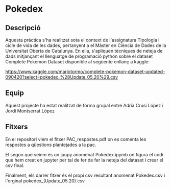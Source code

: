 # Pokedex

## Descripció

Aquesta pràctica s'ha realitzat sota el context de l'assignatura Tipologia i cicle de vida de les dades, pertanyent a el Màster en Ciència de Dades de la
Universitat Oberta de Catalunya. En ella, s'apliquen tècniques de neteja de dads mitjançant el llenguatge de programació python sobre el dataset Complete Pokemon Dataset
disponible al següente enllanç a kaggle: 

https://www.kaggle.com/mariotormo/complete-pokemon-dataset-updated-090420?select=pokedex_%28Update_05.20%29.csv

## Equip

Aquest projecte ha estat realitzat de forma grupal entre Adrià Crusi López i Jordi Montserrat López

## Fitxers

En el repositori viem el fitxer PAC_respostes.pdf on es comenta les respostes a qüestions plantejades a la pac.

El segon que veiem és un juupy anomenat Pokedex.ipymb on figura el codi que hem creat en jupyter per tal de fer de fer la neteja del dataset i crear el csv final.

Finalment, els darrer fitxer és el propi csv resultant anomenat Pokedex.csv i l'orginal pokedex_(Update_05.20).csv
